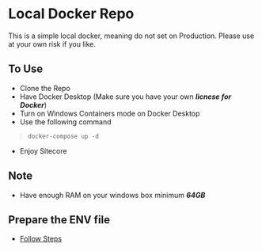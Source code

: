 # Local Docker Repo
This is a simple local docker, meaning do not set on Production. Please use at your own risk if you like.

## To Use
- Clone the Repo
- Have Docker Desktop (Make sure you have your own ***licnese for Docker***)
- Turn on Windows Containers mode on Docker Desktop
- Use the following command
> `docker-compose up -d`
- Enjoy Sitecore

## Note
- Have enough RAM on your windows box minimum ***64GB***

## Prepare the ENV file
- [Follow Steps](https://doc.sitecore.com/xp/en/developers/100/developer-tools/run-your-first-sitecore-instance.html)
